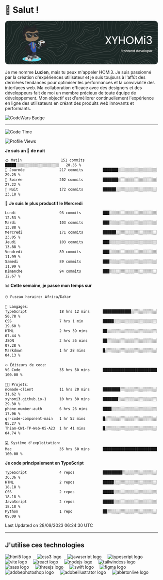 # 👋 Salut !

![Header](./github-header-image.png)

Je me nomme **Lucien**, mais tu peux m'appeler HOMi3. Je suis passionné par la création d'expériences utilisateur et je suis toujours à l'affût des dernières tendances pour optimiser les performances et la convivialité des interfaces web. Ma collaboration efficace avec des designers et des développeurs fait de moi un membre précieux de toute équipe de développement. Mon objectif est d'améliorer continuellement l'expérience en ligne des utilisateurs en créant des produits web innovants et performants.

![CodeWars Badge](https://www.codewars.com/users/xyhomi3/badges/small)

---
<!--START_SECTION:waka-->
![Code Time](http://img.shields.io/badge/Code%20Time-36%20hrs%2053%20mins-blue)

![Profile Views](http://img.shields.io/badge/Vues%20du%20profil-711-blue)

**Je suis un 🦉 de nuit** 

```text
🌞 Matin                  151 commits         █████░░░░░░░░░░░░░░░░░░░░   20.35 % 
🌆 Journée                217 commits         ███████░░░░░░░░░░░░░░░░░░   29.25 % 
🌃 Soirée                 202 commits         ███████░░░░░░░░░░░░░░░░░░   27.22 % 
🌙 Nuit                   172 commits         ██████░░░░░░░░░░░░░░░░░░░   23.18 % 
```
📅 **Je suis le plus productif le Mercredi** 

```text
Lundi                    93 commits          ███░░░░░░░░░░░░░░░░░░░░░░   12.53 % 
Mardi                    103 commits         ███░░░░░░░░░░░░░░░░░░░░░░   13.88 % 
Mercredi                 171 commits         ██████░░░░░░░░░░░░░░░░░░░   23.05 % 
Jeudi                    103 commits         ███░░░░░░░░░░░░░░░░░░░░░░   13.88 % 
Vendredi                 89 commits          ███░░░░░░░░░░░░░░░░░░░░░░   11.99 % 
Samedi                   89 commits          ███░░░░░░░░░░░░░░░░░░░░░░   11.99 % 
Dimanche                 94 commits          ███░░░░░░░░░░░░░░░░░░░░░░   12.67 % 
```


📊 **Cette semaine, je passe mon temps sur** 

```text
🕑︎ Fuseau horaire: Africa/Dakar

💬 Langages: 
TypeScript               18 hrs 12 mins      █████████████░░░░░░░░░░░░   50.78 % 
CSS                      7 hrs 1 min         █████░░░░░░░░░░░░░░░░░░░░   19.60 % 
HTML                     2 hrs 39 mins       ██░░░░░░░░░░░░░░░░░░░░░░░   07.44 % 
JSON                     2 hrs 36 mins       ██░░░░░░░░░░░░░░░░░░░░░░░   07.28 % 
Markdown                 1 hr 28 mins        █░░░░░░░░░░░░░░░░░░░░░░░░   04.13 % 

🔥 Éditeurs de code: 
VS Code                  35 hrs 50 mins      █████████████████████████   100.00 % 

🐱‍💻 Projets: 
nomade-client            11 hrs 20 mins      ████████░░░░░░░░░░░░░░░░░   31.62 % 
xyhomi3.github.io-1      10 hrs 30 mins      ███████░░░░░░░░░░░░░░░░░░   29.30 % 
phone-number-auth        6 hrs 26 mins       ████░░░░░░░░░░░░░░░░░░░░░   17.96 % 
qr-code-component-main   1 hr 53 mins        █░░░░░░░░░░░░░░░░░░░░░░░░   05.27 % 
Thiam-CW1-TP-Web-05-A23  1 hr 41 mins        █░░░░░░░░░░░░░░░░░░░░░░░░   04.74 % 

💻 Système d'exploitation: 
Mac                      35 hrs 50 mins      █████████████████████████   100.00 % 
```

**Je code principalement en TypeScript** 

```text
TypeScript               4 repos             █████████░░░░░░░░░░░░░░░░   36.36 % 
HTML                     2 repos             █████░░░░░░░░░░░░░░░░░░░░   18.18 % 
CSS                      2 repos             █████░░░░░░░░░░░░░░░░░░░░   18.18 % 
JavaScript               2 repos             █████░░░░░░░░░░░░░░░░░░░░   18.18 % 
Python                   1 repo              ██░░░░░░░░░░░░░░░░░░░░░░░   09.09 % 
```




 Last Updated on 28/09/2023 06:24:30 UTC
<!--END_SECTION:waka-->
---

## J'utilise ces technologies

<div align="left">
  <img src="https://skillicons.dev/icons?i=html" height="40" alt="html5 logo"  />
  <img width="12" />
  <img src="https://skillicons.dev/icons?i=css" height="40" alt="css3 logo"  />
  <img width="12" />
  <img src="https://skillicons.dev/icons?i=js" height="40" alt="javascript logo"  />
  <img width="12" />
  <img src="https://skillicons.dev/icons?i=ts" height="40" alt="typescript logo"  />
  <img width="12" />
  <img src="https://skillicons.dev/icons?i=vite" height="40" alt="vite logo"  />
  <img width="12" />
  <img src="https://skillicons.dev/icons?i=react" height="40" alt="react logo"  />
  <img width="12" />
  <img src="https://cdn.jsdelivr.net/gh/devicons/devicon/icons/nodejs/nodejs-original.svg" height="40" alt="nodejs logo"  />
  <img width="12" />
  <img src="https://skillicons.dev/icons?i=tailwind" height="40" alt="tailwindcss logo"  />
  <img width="12" />
  <img src="https://skillicons.dev/icons?i=sass" height="40" alt="sass logo"  />
  <img width="12" />
  <img src="https://skillicons.dev/icons?i=threejs" height="40" alt="threejs logo"  />
  <img width="12" />
  <img src="https://skillicons.dev/icons?i=swift" height="40" alt="swift logo"  />
  <img width="12" />
  <img src="https://skillicons.dev/icons?i=figma" height="40" alt="figma logo"  />
  <img width="12" />
  <img src="https://skillicons.dev/icons?i=ps" height="40" alt="adobephotoshop logo"  />
  <img width="12" />
  <img src="https://skillicons.dev/icons?i=ai" height="40" alt="adobeillustrator logo"  />
  <img width="12" />
  <img src="https://skillicons.dev/icons?i=ableton" height="40" alt="abletonlive logo"  />
</div>



